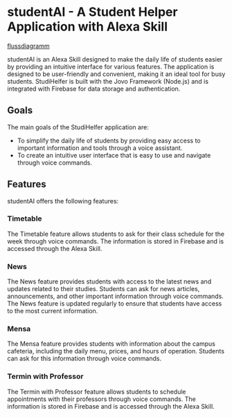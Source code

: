 # studentAI - A Student Helper Application with Alexa Skill

[flussdiagramm](https://user-images.githubusercontent.com/104583409/233685663-6c08a33c-ed3c-4c36-bb75-f2d3fe8e713e.png)

studentAI is an Alexa Skill designed to make the daily life of students easier by providing an intuitive interface for various features. The application is designed to be user-friendly and convenient, making it an ideal tool for busy students. StudiHelfer is built with the Jovo Framework (Node.js) and is integrated with Firebase for data storage and authentication.

## Goals
The main goals of the StudiHelfer application are:

- To simplify the daily life of students by providing easy access to important information and tools through a voice assistant.
- To create an intuitive user interface that is easy to use and navigate through voice commands.

## Features
studentAI offers the following features:

### Timetable
The Timetable feature allows students to ask for their class schedule for the week through voice commands. The information is stored in Firebase and is accessed through the Alexa Skill.

### News
The News feature provides students with access to the latest news and updates related to their studies. Students can ask for news articles, announcements, and other important information through voice commands. The News feature is updated regularly to ensure that students have access to the most current information.

### Mensa
The Mensa feature provides students with information about the campus cafeteria, including the daily menu, prices, and hours of operation. Students can ask for this information through voice commands.

### Termin with Professor
The Termin with Professor feature allows students to schedule appointments with their professors through voice commands. The information is stored in Firebase and is accessed through the Alexa Skill.
